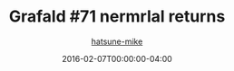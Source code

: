 ---
title: "Grafald #71 nermrlal returns"
type: "image"
date: 2016-02-07T00:00:00-04:00
draft: false
categories:
- blog
- projects
- grafald
image_path: "../img/2016/71.png"
alt_text: ""
is_subpage: true
author: "[hatsune-mike](https://cohost.org/hatsune-mike)"
---